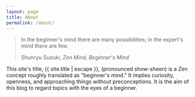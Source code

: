 ```yaml
---
layout: page
title: About
permalink: /about/
---
```


<div class="epigraph">
  <blockquote>
    <p>In the beginner's mind there are many possibilities; in the expert's mind there are few.</p>
    <footer>Shunryu Suzuki,  <i>Zen Mind, Beginner's Mind</i></footer>
  </blockquote>
</div>

This site's title, {{ site.title | escape }}, (pronounced show-sheen) is a Zen concept roughly translated as "beginner's mind."  It implies curiosity, openness, and approaching things without preconceptions.  It is the aim of this blog to regard topics with the eyes of a beginner.
